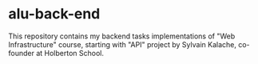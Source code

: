 # alu-back-end
This repository contains my backend tasks implementations of "Web Infrastructure" course, starting with "API" project by Sylvain Kalache, co-founder at Holberton School.
